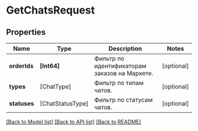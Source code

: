 # GetChatsRequest

## Properties
Name | Type | Description | Notes
------------ | ------------- | ------------- | -------------
**orderIds** | **[Int64]** | Фильтр по идентификаторам заказов на Маркете. | [optional] 
**types** | [ChatType] | Фильтр по типам чатов. | [optional] 
**statuses** | [ChatStatusType] | Фильтр по статусам чатов. | [optional] 

[[Back to Model list]](../README.md#documentation-for-models) [[Back to API list]](../README.md#documentation-for-api-endpoints) [[Back to README]](../README.md)


